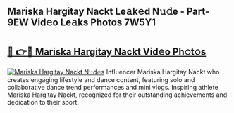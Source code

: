 ## Mariska Hargitay Nackt Le𝚊k𝚎d N𝚞𝚍e - Part-9EW Vid𝚎o Le𝚊ks Photos 7W5Y1

# <h2><a href="http://fb7vu0.evod.top/?m=Mariska+Hargitay+Nackt">🔗 👉🔴 Mariska Hargitay Nackt Vid𝚎o Ph𝚘t𝚘s</a></h2>

[![Mariska Hargitay Nackt N𝚞d𝚎s](https://i.imgur.com/8V9OHl7.gif)](http://fb7vu0.evod.top/?m=Mariska+Hargitay+Nackt)
Influencer Mariska Hargitay Nackt who creates engaging lifestyle and dance content, featuring solo and collaborative dance trend performances and mini vlogs. Inspiring athlete Mariska Hargitay Nackt, recognized for their outstanding achievements and dedication to their sport. 
